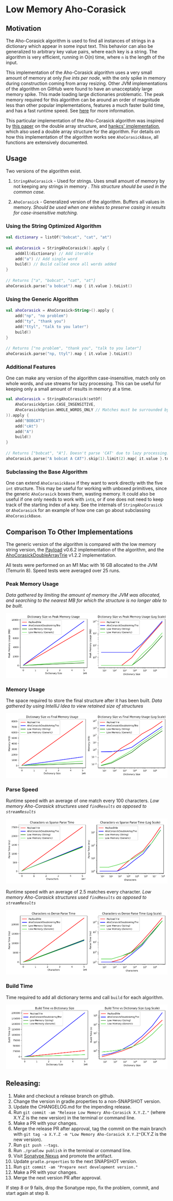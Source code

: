 # Low Memory Aho-Corasick

## Motivation

The Aho-Corasick algorithm is used to find all instances of strings in a dictionary which appear in some input text. 
This behavior can also be generalized to arbitrary key value pairs, where each key is a string. The algorithm is very 
efficient, running in O(n) time, where `n` is the length of the input.

This implementation of the Aho-Corasick algorithm uses a very small amount of memory at only _five ints per node_, with 
the only spike in memory during construction coming from array resizing. Other JVM implementations of the algorithm on 
GitHub were found to have an unacceptably large memory spike. This made loading large dictionaries problematic. The peak
memory required for this algorithm can be around an order of magnitude less than other popular implementations, features a 
much faster build time, and has a fast runtime speed. See [here](#comparison-to-other-implementations) for more 
information.

This particular implementation of the Aho-Corasick algorithm was inspired by 
[this paper](https://www.co-ding.com/assets/pdf/dat.pdf) on the double array structure, and 
[hankcs' implementation](https://github.com/hankcs/AhoCorasickDoubleArrayTrie), which also used a double array structure 
for the algorithm. For details on how this implementation of the algorithm works see `AhoCorasickBase`, all functions
are extensively documented.

## Usage

Two versions of the algorithm exist.

1. `StringAhoCorasick` - Used for strings. Uses small amount of memory by not keeping any strings in memory . _This structure should be used in the common case._

2. `AhoCorasick` - Generalized version of the algorithm. Buffers all values in memory. _Should be used when one wishes to preserve casing in results for case-insensitive matching._

### Using the String Optimized Algorithm

```Kotlin
val dictionary = listOf("bobcat", "cat", "at")

val ahoCorasick = StringAhoCorasick().apply {
    addAll(dictionary) // Add iterable
    add("a") // Add single word
    build() // Build called once all words added
}

// Returns ["a", "bobcat", "cat", "at"]
ahoCorasick.parse("a bobcat").map { it.value }.toList()
```

### Using the Generic Algorithm

```Kotlin
val ahoCorasick = AhoCorasick<String>().apply {
    add("np", "no problem")
    add("ty", "thank you")
    add("ttyl", "talk to you later")
    build()
}

// Returns ["no problem", "thank you", "talk to you later"]
ahoCorasick.parse("np, ttyl").map { it.value }.toList()
```

### Additional Features

One can make any version of the algorithm case-insensitive, match only on whole words, and use streams for lazy processing.
This can be useful for keeping only a small amount of results in memory at a time.

```Kotlin
val ahoCorasick = StringAhoCorasick(setOf(
    AhoCorasickOption.CASE_INSENSITIVE,
    AhoCorasickOption.WHOLE_WORDS_ONLY // Matches must be surrounded by whitespace
)).apply {
    add("BOBCAT")
    add("cAt")
    add("A")
    build()
}

// Returns ["bobcat", "A"]. Doesn't parse 'CAT' due to lazy processing.
ahoCorasick.parse("A bobcat A CAT").skip(1).limit(2).map{ it.value }.toList()
```

### Subclassing the Base Algorithm

One can extend `AhoCorasickBase` if they want to work directly with the five `int` structure. This may be useful for
working with unboxed primitives, since the generic `AhoCorasick` boxes them, wasting memory. It could also be useful 
if one only needs to work with `int`s, or if one does not need to keep track of the starting index of a key. See the 
internals of `StringAhoCorasick` or `AhoCorasick` for an example of how one can go about subclassing `AhoCorasickBase`.

## Comparison To Other Implementations

The generic version of the algorithm is compared with the low memory string version, the [Payload](https://github.com/robert-bor/aho-corasick) v0.6.2 implementation of the algorithm, and the [AhoCorasickDoubleArrayTrie](https://github.com/hankcs/AhoCorasickDoubleArrayTrie) v1.2.2 implementation.

All tests were performed on an M1 Mac with 16 GB allocated to the JVM (Temurin 8). Speed tests were averaged over 25 runs. 

### Peak Memory Usage

_Data gathered by limiting the amount of memory the JVM was allocated, and searching to the nearest MB for which the structure is no longer able to be built._

![Peak Memory Usage](readme/peakMemoryPlots.png)

### Memory Usage

The space required to store the final structure after it has been built. _Data gathered by using IntelliJ Idea to view retained size of structures_

![Memory Usage](readme/finalMemoryPlots.png)

### Parse Speed

Runtime speed with an average of one match every 100 characters.
_Low memory Aho-Corasick structures used `findResults` as opposed to `streamResults`_

![Sparse Parse Speed](readme/sparseParseTimes.png)

Runtime speed with an average of 2.5 matches every character.
_Low memory Aho-Corasick structures used `findResults` as opposed to `streamResults`_

![Dense Parse Speed](readme/denseParseTimes.png)

### Build Time

Time required to add all dictionary terms and call `build` for each algorithm.

![Build Time](readme/buildTimePlots.png)

## Releasing:
1. Make and checkout a release branch on github.
2. Change the version in gradle.properties to a non-SNAPSHOT version.
3. Update the CHANGELOG.md for the impending release.
4. Run `git commit -am "Release Low Memory Aho-Corasick X.Y.Z."` (where X.Y.Z is the new version) in the terminal or command
   line.
5. Make a PR with your changes.
6. Merge the release PR after approval, tag the commit on the main branch with
   `git tag -a X.Y.Z -m "Low Memory Aho-Corasick X.Y.Z"`(X.Y.Z is the new version).
7. Run `git push --tags`.
8. Run `./gradlew publish` in the terminal or command line.
9. Visit [Sonatype Nexus](https://oss.sonatype.org/) and promote the artifact.
10. Update `gradle.properties` to the next SNAPSHOT version.
11. Run `git commit -am "Prepare next development version."`
12. Make a PR with your changes.
13. Merge the next version PR after approval.

If step 8 or 9 fails, drop the Sonatype repo, fix the problem, commit, and start again at step 8.
